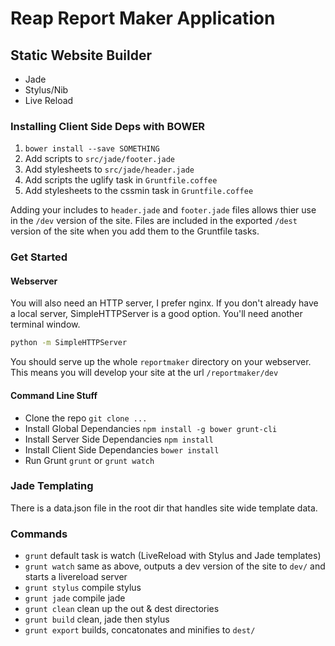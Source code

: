 # Reap Report Maker Application

## Static Website Builder

* Jade
* Stylus/Nib
* Live Reload

### Installing Client Side Deps with BOWER

1. `bower install --save SOMETHING`
1. Add scripts to `src/jade/footer.jade`
1. Add stylesheets to `src/jade/header.jade`
1. Add scripts the uglify task in `Gruntfile.coffee`
1. Add stylesheets to the cssmin task in `Gruntfile.coffee`

Adding your includes to `header.jade` and `footer.jade` files allows thier use in the `/dev` version of the site. Files are included in the exported `/dest` version of the site when you add them to the Gruntfile tasks.


### Get Started

#### Webserver

You will also need an HTTP server, I prefer nginx. If you don't already have a local server, SimpleHTTPServer is a good option. You'll need another terminal window.

```bash
python -m SimpleHTTPServer
```

You should serve up the whole `reportmaker` directory on your webserver. This means you will develop your site at the url `/reportmaker/dev`

#### Command Line Stuff

* Clone the repo `git clone ...`
* Install Global Dependancies `npm install -g bower grunt-cli`
* Install Server Side Dependancies `npm install`
* Install Client Side Dependancies `bower install`
* Run Grunt `grunt` or `grunt watch`

### Jade Templating

There is a data.json file in the root dir that handles site wide template data.

### Commands

* `grunt` default task is watch (LiveReload with Stylus and Jade templates)
* `grunt watch` same as above, outputs a dev version of the site to `dev/` and starts a livereload server
* `grunt stylus` compile stylus
* `grunt jade` compile jade
* `grunt clean` clean up the out & dest directories
* `grunt build` clean, jade then stylus
* `grunt export` builds, concatonates and minifies to `dest/`

